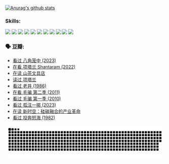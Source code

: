 
[![Anurag's github stats](https://github-readme-stats.vercel.app/api?username=w940853815)](https://github.com/anuraghazra/github-readme-stats)

### Skills:

<code><img height="32" src="https://cdn.jsdelivr.net/npm/simple-icons@v5/icons/python.svg"></code>
<code><img height="32" src="https://cdn.jsdelivr.net/npm/simple-icons@v5/icons/javascript.svg"></code>
<code><img height="32" src="https://cdn.jsdelivr.net/npm/simple-icons@v5/icons/django.svg"></code>
<code><img height="32" src="https://cdn.jsdelivr.net/npm/simple-icons@v5/icons/flask.svg"></code>
<code><img height="32" src="https://cdn.jsdelivr.net/npm/simple-icons@v5/icons/vuetify.svg"></code>
<code><img height="32" src="https://cdn.jsdelivr.net/npm/simple-icons@v5/icons/git.svg"></code>
<code><img height="32" src="https://cdn.jsdelivr.net/npm/simple-icons@v5/icons/docker.svg"></code>
<code><img height="32" src="https://cdn.jsdelivr.net/npm/simple-icons@v5/icons/postgresql.svg"></code>
<code><img height="32" src="https://cdn.jsdelivr.net/npm/simple-icons@v5/icons/elasticsearch.svg"></code>
<code><img height="32" src="https://cdn.jsdelivr.net/npm/simple-icons@v5/icons/macos.svg"></code>
<code><img height="32" src="https://cdn.jsdelivr.net/npm/simple-icons@v5/icons/linux.svg"></code>

### 🗣 豆瓣:

<!-- DOUBAN-ACTIVITIES:START -->
- [看过 八角笼中‎ (2023)](https://www.douban.com/people/136069238/status/4367541707/?_i=94435083)
- [在看 项塔兰 Shantaram‎ (2022)](https://www.douban.com/people/136069238/status/4365497032/?_i=94435083)
- [在读 山茶文具店](https://www.douban.com/people/136069238/status/4364620725/?_i=94435083)
- [读过 项塔兰](https://www.douban.com/people/136069238/status/4364620288/?_i=94435083)
- [看过 老井‎ (1986)](https://www.douban.com/people/136069238/status/4362366672/?_i=94435083)
- [在看 毛骗 第二季‎ (2011)](https://www.douban.com/people/136069238/status/4355752869/?_i=94435083)
- [看过 毛骗 第一季‎ (2010)](https://www.douban.com/people/136069238/status/4355752667/?_i=94435083)
- [看过 孤注一掷‎ (2023)](https://www.douban.com/people/136069238/status/4354774568/?_i=94435083)
- [在读 新时空：硅碳融合的产业革命](https://www.douban.com/people/136069238/status/4348545149/?_i=94435083)
- [看过 投奔怒海‎ (1982)](https://www.douban.com/people/136069238/status/4336696255/?_i=94435083)
<!-- DOUBAN-ACTIVITIES:END -->


![Snake animation](https://raw.githubusercontent.com/w940853815/w940853815/output/github-contribution-grid-snake.svg)

<!--
**w940853815/w940853815** is a ✨ _special_ ✨ repository because its `README.md` (this file) appears on your GitHub profile.

Here are some ideas to get you started:

- 🔭 I’m currently working on ...
- 🌱 I’m currently learning ...
- 👯 I’m looking to collaborate on ...
- 🤔 I’m looking for help with ...
- 💬 Ask me about ...
- 📫 How to reach me: ...
- 😄 Pronouns: ...
- ⚡ Fun fact: ...
-->
